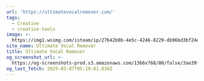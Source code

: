 ```yaml
---
url: 'https://ultimatevocalremover.com/'
tags:
  - Creative
  - creative-tools
image: >-
  https://img1.wsimg.com/isteam/ip/27b42b0b-4e5c-4246-8229-db96bd3bf24e/UVR_v5.6.png
site_name: Ultimate Vocal Remover
title: Ultimate Vocal Remover
og_screenshot_url: >-
  https://og-screenshots-prod.s3.amazonaws.com/1366x768/80/false/3ae39f7831043a8dc43f85c87c0e4e34cc1a3148f6122ac3718291b1c7be6ac1.jpeg
og_last_fetch: 2025-03-07T05:19:01.836Z
---
```


